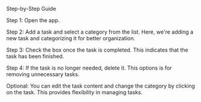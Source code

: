 Step-by-Step Guide

Step 1: Open the app.

Step 2: Add a task and select a category from the list.
Here, we're adding a new task and categorizing it for better organization.

Step 3: Check the box once the task is completed.
This indicates that the task has been finished.

Step 4: If the task is no longer needed, delete it.
This options is for removing unnecessary tasks.

Optional: You can edit the task content and change the category by clicking on the task.
This provides flexibility in managing tasks.
